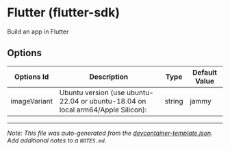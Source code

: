 
# Flutter (flutter-sdk)

Build an app in Flutter

## Options

| Options Id | Description | Type | Default Value |
|-----|-----|-----|-----|
| imageVariant | Ubuntu version (use ubuntu-22.04 or ubuntu-18.04 on local arm64/Apple Silicon): | string | jammy |



---

_Note: This file was auto-generated from the [devcontainer-template.json](https://github.com/jarrodcolburn/templates/blob/main/src/flutter-sdk/devcontainer-template.json).  Add additional notes to a `NOTES.md`._
